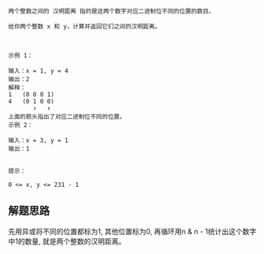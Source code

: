 ```azure
两个整数之间的 汉明距离 指的是这两个数字对应二进制位不同的位置的数目。

给你两个整数 x 和 y，计算并返回它们之间的汉明距离。

 

示例 1：

输入：x = 1, y = 4
输出：2
解释：
1   (0 0 0 1)
4   (0 1 0 0)
       ↑   ↑
上面的箭头指出了对应二进制位不同的位置。
示例 2：

输入：x = 3, y = 1
输出：1
 

提示：

0 <= x, y <= 231 - 1

```
## 解题思路
先用异或将不同的位置都标为1, 其他位置标为0, 再循环用n & n - 1统计出这个数字中1的数量, 就是两个整数的汉明距离。